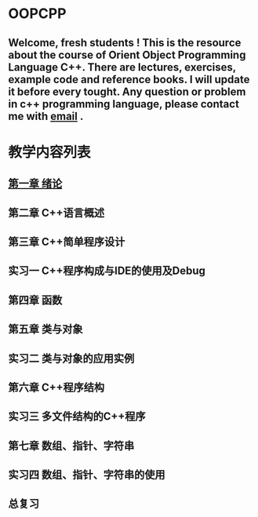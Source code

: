 OOPCPP
====
Welcome, fresh students !
This is the resource about the course of Orient Object Programming Language C++.
There are lectures, exercises, example code and reference books. I will update it before every tought.
Any question or problem in c++ programming language, please contact me with [email](cugwhp@qq.com) .
---
# 教学内容列表
## [第一章 绪论](/02.%20PPT/Fall/%E7%BB%AA%E8%AE%BA.md)
## 第二章 C++语言概述[]()
## 第三章 C++简单程序设计[]()
## 实习一 C++程序构成与IDE的使用及Debug
## 第四章 函数
## 第五章 类与对象
## 实习二 类与对象的应用实例
## 第六章 C++程序结构	
## 实习三 多文件结构的C++程序
## 第七章 数组、指针、字符串
## 实习四 数组、指针、字符串的使用 
## 总复习
